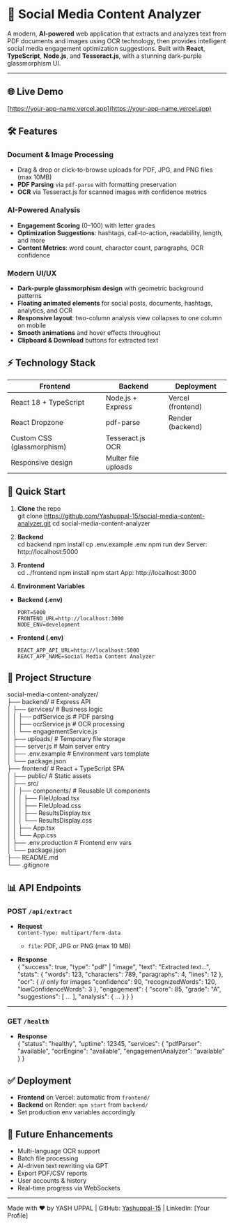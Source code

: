 # 🚀 Social Media Content Analyzer

A modern, **AI-powered** web application that extracts and analyzes text from PDF documents and images using OCR technology, then provides intelligent social media engagement optimization suggestions. Built with **React**, **TypeScript**, **Node.js**, and **Tesseract.js**, with a stunning dark-purple glassmorphism UI.

---

## 🌐 Live Demo

[https://your-app-name.vercel.app](https://your-app-name.vercel.app)

## 🛠️ Features

### Document & Image Processing
- Drag & drop or click-to-browse uploads for PDF, JPG, and PNG files (max 10MB)  
- **PDF Parsing** via `pdf-parse` with formatting preservation  
- **OCR** via Tesseract.js for scanned images with confidence metrics  

### AI-Powered Analysis
- **Engagement Scoring** (0–100) with letter grades  
- **Optimization Suggestions**: hashtags, call-to-action, readability, length, and more  
- **Content Metrics**: word count, character count, paragraphs, OCR confidence  

### Modern UI/UX
- **Dark-purple glassmorphism design** with geometric background patterns  
- **Floating animated elements** for social posts, documents, hashtags, analytics, and OCR  
- **Responsive layout**: two-column analysis view collapses to one column on mobile  
- **Smooth animations** and hover effects throughout  
- **Clipboard & Download** buttons for extracted text  

## ⚡️ Technology Stack

| Frontend            | Backend                  | Deployment      |
|---------------------|--------------------------|-----------------|
| React 18 + TypeScript | Node.js + Express       | Vercel (frontend) |
| React Dropzone      | pdf-parse                | Render (backend) |
| Custom CSS (glassmorphism) | Tesseract.js OCR       |                 |
| Responsive design   | Multer file uploads      |                 |

## 🚀 Quick Start

1. **Clone** the repo  
git clone https://github.com/Yashuppal-15/social-media-content-analyzer.git
cd social-media-content-analyzer


2. **Backend**  
cd backend
npm install
cp .env.example .env
npm run dev
Server: http://localhost:5000


3. **Frontend**  
cd ../frontend
npm install
npm start
App: http://localhost:3000



4. **Environment Variables**  
- **Backend (.env)**  
  ```
  PORT=5000
  FRONTEND_URL=http://localhost:3000
  NODE_ENV=development
  ```
- **Frontend (.env)**  
  ```
  REACT_APP_API_URL=http://localhost:5000
  REACT_APP_NAME=Social Media Content Analyzer
  ```

## 📁 Project Structure

social-media-content-analyzer/  
├── backend/                  # Express API  
│   ├── services/             # Business logic  
│   │   ├── pdfService.js     # PDF parsing  
│   │   ├── ocrService.js     # OCR processing  
│   │   └── engagementService.js  
│   ├── uploads/              # Temporary file storage  
│   ├── server.js             # Main server entry  
│   ├── .env.example          # Environment vars template  
│   └── package.json  
├── frontend/                 # React + TypeScript SPA  
│   ├── public/               # Static assets  
│   ├── src/  
│   │   ├── components/       # Reusable UI components  
│   │   │   ├── FileUpload.tsx  
│   │   │   ├── FileUpload.css  
│   │   │   ├── ResultsDisplay.tsx  
│   │   │   └── ResultsDisplay.css  
│   │   ├── App.tsx  
│   │   └── App.css  
│   ├── .env.production       # Frontend env vars  
│   └── package.json  
├── README.md  
└── .gitignore  


## 📊 API Endpoints

### POST `/api/extract`

- **Request**  
  `Content-Type: multipart/form-data`  
  - `file`: PDF, JPG or PNG (max 10 MB)

- **Response**  
   {
"success": true,
"type": "pdf" | "image",
"text": "Extracted text…",
"stats": {
"words": 123,
"characters": 789,
"paragraphs": 4,
"lines": 12
},
"ocr": { // only for images
"confidence": 90,
"recognizedWords": 120,
"lowConfidenceWords": 3
},
"engagement": {
"score": 85,
"grade": "A",
"suggestions": [ … ],
"analysis": { … }
}
}


---

### GET `/health`

- **Response**  
{
"status": "healthy",
"uptime": 12345,
"services": {
"pdfParser": "available",
"ocrEngine": "available",
"engagementAnalyzer": "available"
}
}


## ✅ Deployment

- **Frontend** on Vercel: automatic from `frontend/`  
- **Backend** on Render: `npm start` from `backend/`  
- Set production env variables accordingly  

## 🔮 Future Enhancements

- Multi-language OCR support  
- Batch file processing  
- AI-driven text rewriting via GPT  
- Export PDF/CSV reports  
- User accounts & history  
- Real-time progress via WebSockets  

---

Made with ❤️ by YASH UPPAL | GitHub: [Yashuppal-15](https://github.com/Yashuppal-15) | LinkedIn: [Your Profile]  

